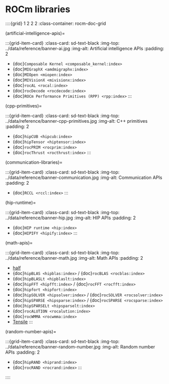 <head>
  <meta charset="UTF-8">
  <meta name="description" content="ROCm API libraries & tools">
  <meta name="keywords" content="ROCm, API, libraries, tools, artificial intelligence, development,
  Communications, C++ primitives, Fast Fourier transforms, FFTs, random number generators, linear
  algebra, AMD">
</head>

# ROCm libraries

::::{grid} 1 2 2 2
:class-container: rocm-doc-grid

(artificial-intelligence-apis)=

:::{grid-item-card}
:class-card: sd-text-black
:img-top: ../data/reference/banner-ai.jpg
:img-alt: Artificial intelligence APIs
:padding: 2

* {doc}`Composable Kernel <composable_kernel:index>`
* {doc}`MIGraphX <amdmigraphx:index>`
* {doc}`MIOpen <miopen:index>`
* {doc}`MIVisionX <mivisionx:index>`
* {doc}`rocAL <rocal:index>`
* {doc}`rocDecode <rocdecode:index>`
* {doc}`ROCm Performance Primitives (RPP) <rpp:index>`
:::

(cpp-primitives)=

:::{grid-item-card}
:class-card: sd-text-black
:img-top: ../data/reference/banner-cpp-primitives.jpg
:img-alt: C++ primitives
:padding: 2

* {doc}`hipCUB <hipcub:index>`
* {doc}`hipTensor <hiptensor:index>`
* {doc}`rocPRIM <rocprim:index>`
* {doc}`rocThrust <rocthrust:index>`
:::

(communication-libraries)=

:::{grid-item-card}
:class-card: sd-text-black
:img-top: ../data/reference/banner-communication.jpg
:img-alt: Communication APIs
:padding: 2

* {doc}`RCCL <rccl:index>`
:::

(hip-runtime)=

:::{grid-item-card}
:class-card: sd-text-black
:img-top: ../data/reference/banner-hip.jpg
:img-alt: HIP APIs
:padding: 2

* {doc}`HIP runtime <hip:index>`
* {doc}`HIPIFY <hipify:index>`
:::

(math-apis)=

:::{grid-item-card}
:class-card: sd-text-black
:img-top: ../data/reference/banner-math.jpg
:img-alt: Math APIs
:padding: 2

* [half](https://github.com/ROCm/half)
* {doc}`hipBLAS <hipblas:index>` / {doc}`rocBLAS <rocblas:index>`
* {doc}`hipBLASLt <hipblaslt:index>`
* {doc}`hipFFT <hipfft:index>` / {doc}`rocFFT <rocfft:index>`
* {doc}`hipfort <hipfort:index>`
* {doc}`hipSOLVER <hipsolver:index>` / {doc}`rocSOLVER <rocsolver:index>`
* {doc}`hipSPARSE <hipsparse:index>` / {doc}`rocSPARSE <rocsparse:index>`
* {doc}`hipSPARSELt <hipsparselt:index>`
* {doc}`rocALUTION <rocalution:index>`
* {doc}`rocWMMA <rocwmma:index>`
* [Tensile](https://github.com/ROCm/Tensile)
:::

(random-number-apis)=

:::{grid-item-card}
:class-card: sd-text-black
:img-top: ../data/reference/banner-random-number.jpg
:img-alt: Random number APIs
:padding: 2

* {doc}`hipRAND <hiprand:index>`
* {doc}`rocRAND <rocrand:index>`
:::

::::
